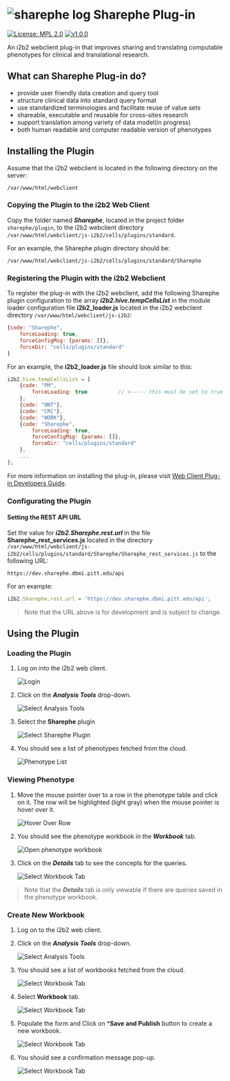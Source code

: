 # ![sharephe log](img/Sharephe_icon_32x32.png) Sharephe Plug-in

[![License: MPL 2.0](https://img.shields.io/badge/License-MPL%202.0-blue.svg)](https://opensource.org/licenses/MPL-2.0)
[![v1.0.0](https://img.shields.io/badge/version-v0.4.0-green)](https://github.com/kvb2univpitt/sharephe/releases/tag/v0.1.0)

An i2b2 webclient plug-in that improves sharing and translating computable phenotypes for clinical and translational research.

## What can Sharephe Plug-in do?

- provide user friendly data creation and query tool
- structure clinical data into standard query format
- use standardized terminologies and facilitate reuse of value sets
- shareable, executable and reusable for cross-sites research
- support translation among variety of data model(in progress)
- both human readable and computer readable version of phenotypes

## Installing the Plugin

Assume that the i2b2 webclient is located in the following directory on the server:

```text
/var/www/html/webclient
```

### Copying the Plugin to the i2b2 Web Client

Copy the folder named ***Sharephe***, located in the project folder ```sharephe/plugin```, to the i2b2 webclient directory ```/var/www/html/webclient/js-i2b2/cells/plugins/standard```.

For an example, the Sharephe plugin directory should be:

```text
/var/www/html/webclient/js-i2b2/cells/plugins/standard/Sharephe
```

### Registering the Plugin with the i2b2 Webclient

To register the plug-in with the i2b2 webclient, add the following Sharephe plugin configuration to the array ***i2b2.hive.tempCellsList*** in the module loader configuration file **i2b2_loader.js** located in the i2b2 webclient directory ```/var/www/html/webclient/js-i2b2```:

```js
{code: "Sharephe",
    forceLoading: true,
    forceConfigMsg: {params: []},
    forceDir: "cells/plugins/standard"
}
```

For an example, the **i2b2_loader.js** file should look similar to this:

```js
i2b2.hive.tempCellsList = [
    {code: "PM",
        forceLoading: true 			// <----- this must be set to true for the PM cell!
    },
    {code: "ONT"},
    {code: "CRC"},
    {code: "WORK"},
    {code: "Sharephe",
        forceLoading: true,
        forceConfigMsg: {params: []},
        forceDir: "cells/plugins/standard"
    },
    ...
];
```

For more information on installing the plug-in, please visit [Web Client Plug-in Developers Guide](https://community.i2b2.org/wiki/display/webclient/Web+Client+Plug-in+Developers+Guide).

### Configurating the Plugin

#### Setting the REST API URL

Set the value for ***i2b2.Sharephe.rest.url*** in the file **Sharephe_rest_services.js** located in the directory ```/var/www/html/webclient/js-i2b2/cells/plugins/standard/Sharephe/Sharephe_rest_services.js``` to the following URL:

```text
https://dev.sharephe.dbmi.pitt.edu/api
```

For an example:

```js
i2b2.Sharephe.rest.url = 'https://dev.sharephe.dbmi.pitt.edu/api';
```

> Note that the URL above is for development and is subject to change.

## Using the Plugin

### Loading the Plugin

1. Log on into the i2b2 web client.

    ![Login](img/login_i2b2.png)

2. Click on the ***Analysis Tools*** drop-down.

    ![Select Analysis Tools](img/select_analysis_tool.png)

3. Select the **Sharephe** plugin

    ![Select Sharephe Plugin](img/select_sharephe_plugin.png)

4. You should see a list of phenotypes fetched from the cloud.

    ![Phenotype List](img/workbook_list.png)

### Viewing Phenotype

1. Move the mouse pointer over to a row in the phenotype table and click on it.  The row will be highlighted (light gray) when the mouse pointer is hover over it.

    ![Hover Over Row](img/row_hover.png)

2. You should see the phenotype workbook in the ***Workbook*** tab.

    ![Open phenotype workbook](img/phenotype_workbook_opened.png)

3. Click on the ***Details*** tab to see the concepts for the queries.

    ![Select Workbook Tab](img/view_query_concepts.png)

> Note that the ***Details*** tab is only viewable if there are queries saved in the phenotype workbook.

### Create New Workbook

1. Log on to the i2b2 web client.

2. Click on the ***Analysis Tools*** drop-down.

    ![Select Analysis Tools](img/select_analysis_tool.png)

3. You should see a list of workbooks fetched from the cloud.

    ![Select Workbook Tab](img/workbook_list.png)

4. Select **Workbook** tab.

    ![Select Workbook Tab](img/select_workbook.png)

5. Populate the form and Click on ***Save and Publish** button to create a new workbook.

    ![Select Workbook Tab](img/save_workbook.png)

6. You should see a confirmation message pop-up.

    ![Select Workbook Tab](img/save_success.png)
